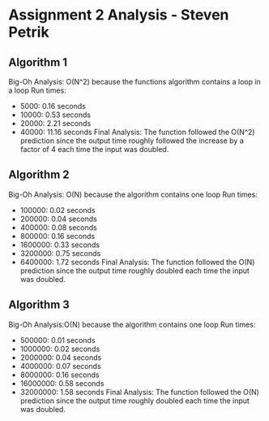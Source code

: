 # Assignment 2 Analysis - Steven Petrik

## Algorithm 1

Big-Oh Analysis: O(N^2) because the functions algorithm contains a loop in a loop
Run times:
- 5000: 0.16 seconds
- 10000: 0.53 seconds
- 20000: 2.21 seconds
- 40000: 11.16 seconds
Final Analysis: The function followed the O(N^2) prediction since the output time roughly followed the increase by a factor of 4 each time the input was doubled.

## Algorithm 2

Big-Oh Analysis: O(N) because the algorithm contains one loop
Run times: 
- 100000: 0.02 seconds
- 200000: 0.04 seconds
- 400000: 0.08 seconds
- 800000: 0.16 seconds
- 1600000: 0.33 seconds
- 3200000: 0.75 seconds
- 6400000: 1.72 seconds
Final Analysis: The function followed the O(N) prediction since the output time roughly doubled each time the input was doubled.

## Algorithm 3

Big-Oh Analysis:O(N) because the algorithm contains one loop
Run times:
- 500000: 0.01 seconds
- 1000000: 0.02 seconds
- 2000000: 0.04 seconds
- 4000000: 0.07 seconds
- 8000000: 0.16 seconds
- 16000000: 0.58 seconds
- 32000000: 1.58 seconds
Final Analysis: The function followed the O(N) prediction since the output time roughly doubled each time the input was doubled.
